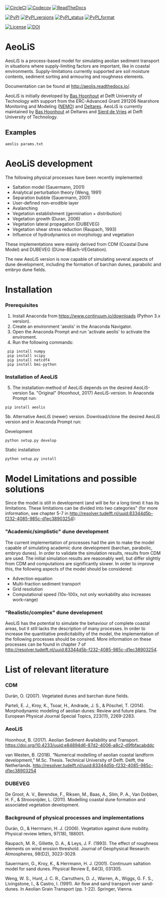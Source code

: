 [![CircleCI](https://circleci.com/gh/openearth/aeolis-python.svg?style=svg)](https://circleci.com/gh/openearth/aeolis-python)
[![Codecov](https://codecov.io/gh/openearth/aeolis-python/branch/master/graph/badge.svg)](https://codecov.io/gh/openearth/aeolis-python)
[![ReadTheDocs](http://readthedocs.org/projects/aeolis/badge/?version=latest)](http://aeolis.readthedocs.io/en/latest/)

[![PyPI](https://img.shields.io/pypi/v/AeoLiS.svg)](https://pypi.python.org/pypi/AeoLiS)
[![PyPI_versions](https://img.shields.io/pypi/pyversions/AeoLiS.svg)](https://pypi.python.org/pypi/AeoLiS)
[![PyPI_status](https://img.shields.io/pypi/status/AeoLiS.svg)](https://pypi.python.org/pypi/AeoLiS)
[![PyPI_format](https://img.shields.io/pypi/format/AeoLiS.svg)](https://pypi.python.org/pypi/AeoLiS)

[![License](https://img.shields.io/pypi/l/AeoLiS.svg)](https://pypi.python.org/pypi/AeoLiS)
[![DOI](https://zenodo.org/badge/7830/openearth/aeolis-python.svg)](https://zenodo.org/badge/latestdoi/7830/openearth/aeolis-python)

# AeoLiS
AeoLiS is a process-based model for simulating aeolian sediment
transport in situations where supply-limiting factors are important,
like in coastal environments. Supply-limitations currently supported
are soil moisture contents, sediment sorting and armouring and
roughness elements.

Documentation can be found at
http://aeolis.readthedocs.io/.

AeoLiS is initially developed by [Bas Hoonhout](mailto:b.m.hoonhout@tudelft.nl)
at Delft University of Technology with support from the ERC-Advanced
Grant 291206 Nearshore Monitoring and Modeling
([NEMO](http://nemo.citg.tudelft.nl>)) and
[Deltares](http://www.deltares.nl>). AeoLiS is currently maintained by
[Bas Hoonhout](mailto:bas.hoonhout@deltares.nl) at Deltares and
[Sierd de Vries](mailto:Sierd.deVries@tudelft.nl) at Delft University of Technology.

## Examples

```
aeolis params.txt
```

# AeoLiS development
The following physical processes have been recently implemented:
- Saltation model (Sauermann, 2001)
- Analytical perturbation theory (Weng, 1991)
- Separation bubble (Sauermann, 2001)
- User-defined non-erodible layer
- Avalanching
- Vegetation establishment (germination + distribution)
- Vegetation growth (Duran, 2006)
- Vegetation lateral propagation (DUBEVEG)
- Vegetation shear stress reduction (Raupach, 1993)
- Influence of hydrodynamics on morphology and vegetation

These implementations were mainly derived from CDM (Coastal Dune Model) and DUBEVEG (DUne-BEach-VEGetation).

The new AeoLiS version is now capable of simulating several aspects of dune development, 
including the formation of barchan dunes, parabolic and embryo dune fields.

# Installation

### Prerequisites 
1. Install Anaconda from https://www.continuum.io/downloads (Python 3.x version).
2. Create an environment 'aeolis' in the Anaconda Navigator.
3. Open the Anaconda Prompt and run 'activate aeolis' to activate the enviroment.
4. Run the following commands:

```
 pip install numpy
 pip install scipy
 pip install netcdf4
 pip install bmi-python
```
  
### Installation of AeoLiS
5. The installation-method of AeoLiS depends on the desired AeoLiS-version
5a. "Original" (Hoonhout, 2017) AeoLiS-version. In Anaconda Prompt run:
```
pip install aeolis
```

5b. Alternative AeoLiS (newer) version. Download/clone the desired AeoLiS version and in Anaconda Prompt run:

Development
```
python setup.py develop
```
Static installation
```
python setup.py install
```
    
# Model Limitations and possible solutions
Since the model is still in development (and will be for a long time) it has its limitations.
These limitations can be divided into two categories" (for more information, see chapter 5-7 in http://resolver.tudelft.nl/uuid:83344d5b-f232-4085-985c-d1ec38903254):

### "Academic/simplistic" dune development
The current implementation of processes had the aim to make the model capable of simulating academic dune development (barchan, parabolic, embryo dunes). In order to validate the simulation results, results from CDM are used. The initial simulation results are reasonably well, but differ slightly from CDM and computations are significantly slower. In order to improve this, the following aspects of the model should be considered:
  - Advection equation
  - Multi-fraction sediment transport
  - Grid resolution
  - Computational speed (10x-100x, not only workability also increases work-range)
  
### "Realistic/complex" dune development
AeoLiS has the potential to simulate the behaviour of complete coastal areas, but it still lacks the description of many processes. In order to increase the quantitative predicitability of the model, the implementation of the following processes should be consired. More information on these processes can be found in chapter 7 of http://resolver.tudelft.nl/uuid:83344d5b-f232-4085-985c-d1ec38903254. 

# List of relevant literature

### CDM

Durán, O. (2007). Vegetated dunes and barchan dune fields.

Parteli, E. J., Kroy, K., Tsoar, H., Andrade, J. S., & Pöschel, T. (2014). Morphodynamic modeling of aeolian dunes: Review and future plans. The European Physical Journal Special Topics, 223(11), 2269-2283.

### AeoLiS

Hoonhout, B. (2017). Aeolian Sediment Availability and Transport. https://doi.org/10.4233/uuid:e84894d6-87d2-4006-a8c2-d9fbfacabddc

van Westen, B. (2018). “Numerical modelling of aeolian coastal landform development,” M.Sc. Thesis. Technical University of Delft. Delft, the Netherlands. http://resolver.tudelft.nl/uuid:83344d5b-f232-4085-985c-d1ec38903254 

### DUBEVEG

De Groot, A. V., Berendse, F., Riksen, M., Baas, A., Slim, P. A., Van Dobben, H. F., & Stroosnijder, L. (2011). Modelling coastal dune formation and associated vegetation development.

### Background of physical processes and implementations

Durán, O., & Herrmann, H. J. (2006). Vegetation against dune mobility. Physical review letters, 97(18), 188001.

Raupach, M. R., Gillette, D. A., & Leys, J. F. (1993). The effect of roughness elements on wind erosion threshold. Journal of Geophysical Research: Atmospheres, 98(D2), 3023-3029.

Sauermann, G., Kroy, K., & Herrmann, H. J. (2001). Continuum saltation model for sand dunes. Physical Review E, 64(3), 031305.

Weng, W. S., Hunt, J. C. R., Carruthers, D. J., Warren, A., Wiggs, G. F. S., Livingstone, I., & Castro, I. (1991). Air flow and sand transport over sand-dunes. In Aeolian Grain Transport (pp. 1-22). Springer, Vienna.


